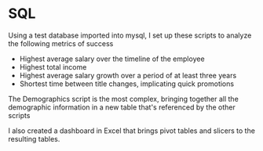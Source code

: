 # SQL
Using a test database imported into mysql, I set up these scripts to analyze the following metrics of success

- Highest average salary over the timeline of the employee
- Highest total income
- Highest average salary growth over a period of at least three years
- Shortest time between title changes, implicating quick promotions

The Demographics script is the most complex, bringing together all the demographic information in a new table 
that's referenced by the other scripts

I also created a dashboard in Excel that brings pivot tables and slicers to the resulting tables. 
